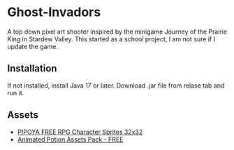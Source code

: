 # Ghost-Invadors
A top down pixel art shooter inspired by the minigame Journey of the Prairie King in Stardew Valley. This started as a school project, I am not sure if I update the game.
## Installation
If not installed, install Java 17 or later. Download .jar file from relase tab and run it.
## Assets
* [PIPOYA FREE RPG Character Sprites 32x32](https://pipoya.itch.io/pipoya-free-rpg-character-sprites-32x32)
* [Animated Potion Assets Pack - FREE](https://flippurgatory.itch.io/animated-potion-assets-pack-free)
